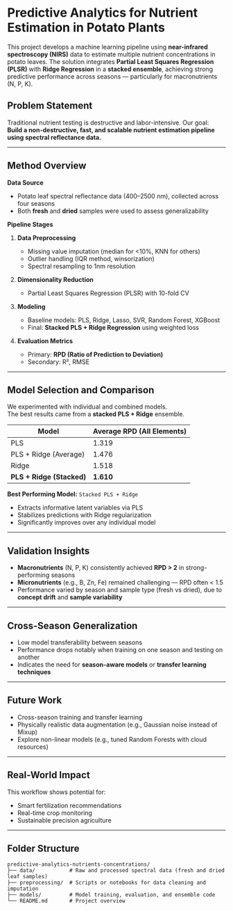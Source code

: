 # Predictive Analytics for Nutrient Estimation in Potato Plants

This project develops a machine learning pipeline using **near-infrared spectroscopy (NIRS)** data to estimate multiple nutrient concentrations in potato leaves. The solution integrates **Partial Least Squares Regression (PLSR)** with **Ridge Regression** in a **stacked ensemble**, achieving strong predictive performance across seasons — particularly for macronutrients (N, P, K).

## Problem Statement

Traditional nutrient testing is destructive and labor-intensive. Our goal:  
**Build a non-destructive, fast, and scalable nutrient estimation pipeline using spectral reflectance data.**

---

## Method Overview

**Data Source**  
- Potato leaf spectral reflectance data (400–2500 nm), collected across four seasons  
- Both **fresh** and **dried** samples were used to assess generalizability

**Pipeline Stages**  
1. **Data Preprocessing**
   - Missing value imputation (median for <10%, KNN for others)
   - Outlier handling (IQR method, winsorization)
   - Spectral resampling to 1nm resolution

2. **Dimensionality Reduction**
   - Partial Least Squares Regression (PLSR) with 10-fold CV

3. **Modeling**
   - Baseline models: PLS, Ridge, Lasso, SVR, Random Forest, XGBoost
   - Final: **Stacked PLS + Ridge Regression** using weighted loss

4. **Evaluation Metrics**
   - Primary: **RPD (Ratio of Prediction to Deviation)**
   - Secondary: R², RMSE

---

## Model Selection and Comparison

We experimented with individual and combined models.  
The best results came from a **stacked PLS + Ridge** ensemble.

| Model                     | Average RPD (All Elements) |
|---------------------------|----------------------------|
| PLS                       | 1.319                      |
| PLS + Ridge (Average)     | 1.476                      |
| Ridge                     | 1.518                      |
| **PLS + Ridge (Stacked)** | **1.610**                  |

**Best Performing Model:** `Stacked PLS + Ridge`  
- Extracts informative latent variables via PLS  
- Stabilizes predictions with Ridge regularization  
- Significantly improves over any individual model

---

## Validation Insights

- **Macronutrients** (N, P, K) consistently achieved **RPD > 2** in strong-performing seasons  
- **Micronutrients** (e.g., B, Zn, Fe) remained challenging — RPD often < 1.5  
- Performance varied by season and sample type (fresh vs dried), due to **concept drift** and **sample variability**

---

## Cross-Season Generalization

- Low model transferability between seasons  
- Performance drops notably when training on one season and testing on another  
- Indicates the need for **season-aware models** or **transfer learning techniques**

---

## Future Work

- Cross-season training and transfer learning  
- Physically realistic data augmentation (e.g., Gaussian noise instead of Mixup)  
- Explore non-linear models (e.g., tuned Random Forests with cloud resources)

---

## Real-World Impact

This workflow shows potential for:
- Smart fertilization recommendations  
- Real-time crop monitoring  
- Sustainable precision agriculture

---


## Folder Structure
```
predictive-analytics-nutrients-concentrations/
├── data/           # Raw and processed spectral data (fresh and dried leaf samples)
├── preprocessing/  # Scripts or notebooks for data cleaning and imputation
├── models/         # Model training, evaluation, and ensemble code
└── README.md       # Project overview
```
